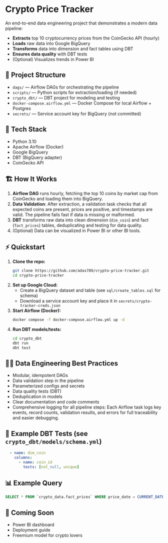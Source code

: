
# Crypto Price Tracker

An end-to-end data engineering project that demonstrates a modern data pipeline:

- **Extracts** top 10 cryptocurrency prices from the CoinGecko API (hourly)
- **Loads** raw data into Google BigQuery
- **Transforms** data into dimension and fact tables using DBT
- **Ensures data quality** with DBT tests
- (Optional) Visualizes trends in Power BI

## 🚀 Project Structure

- `dags/` — Airflow DAGs for orchestrating the pipeline
- `scripts/` — Python scripts for extraction/loading (if needed)
- `crypto_dbt/` — DBT project for modeling and testing
- `docker-compose.airflow.yml` — Docker Compose for local Airflow + Postgres
- `secrets/` — Service account key for BigQuery (not committed)

## 🔧 Tech Stack

- Python 3.10
- Apache Airflow (Docker)
- Google BigQuery
- DBT (BigQuery adapter)
- CoinGecko API


## 🏗️ How It Works

1. **Airflow DAG** runs hourly, fetching the top 10 coins by market cap from CoinGecko and loading them into BigQuery.
2. **Data Validation**: After extraction, a validation task checks that all expected coins are present, prices are positive, and timestamps are valid. The pipeline fails fast if data is missing or malformed.
3. **DBT** transforms raw data into clean dimension (`dim_coin`) and fact (`fact_prices`) tables, deduplicating and testing for data quality.
4. (Optional) Data can be visualized in Power BI or other BI tools.

## ⚡ Quickstart

1. **Clone the repo:**
   ```sh
   git clone https://github.com/adas789/crypto-price-tracker.git
   cd crypto-price-tracker
   ```
2. **Set up Google Cloud:**
   - Create a BigQuery dataset and table (see `sql/create_tables.sql` for schema)
   - Download a service account key and place it in `secrets/crypto-tracker-creds.json`
3. **Start Airflow (Docker):**
   ```sh
   docker compose -f docker-compose.airflow.yml up -d
   ```
4. **Run DBT models/tests:**
   ```sh
   cd crypto_dbt
   dbt run
   dbt test
   ```


## 🧑‍💻 Data Engineering Best Practices

- Modular, idempotent DAGs
- Data validation step in the pipeline
- Parameterized configs and secrets
- Data quality tests (DBT)
- Deduplication in models
- Clear documentation and code comments
- Comprehensive logging for all pipeline steps: Each Airflow task logs key events, record counts, validation results, and errors for full traceability and easier debugging.

## 📁 Example DBT Tests (see `crypto_dbt/models/schema.yml`)
```yaml
  - name: dim_coin
    columns:
      - name: coin_id
        tests: [not_null, unique]
```

## 📊 Example Query
```sql
SELECT * FROM `crypto_data.fact_prices` WHERE price_date = CURRENT_DATE()
```

## 📌 Coming Soon
- Power BI dashboard
- Deployment guide
- Freemium model for crypto lovers